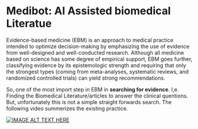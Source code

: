 # Medibot: AI Assisted biomedical Literatue

Evidence-based medicine (EBM) is an approach to medical practice intended to optimize decision-making by emphasizing the use of evidence from well-designed and well-conducted research. Although all medicine based on science has some degree of empirical support, EBM goes further, classifying evidence by its epistemologic strength and requiring that only the strongest types (coming from meta-analyses, systematic reviews, and randomized controlled trials) can yield strong recommendations.

So, one of the most import step in EBM in **searching for evidence**. I,e. Finding the Biomedical Literature/articles to answer the clinical quentions. But, unfortunately this is not a simple straight forwards search. The following video summerizes the existing practice.

[![IMAGE ALT TEXT HERE](https://img.youtube.com/vi/_pVxRw-y8-M&t=172s/0.jpg)](https://www.youtube.com/watch?v=_pVxRw-y8-M&t=172s)
